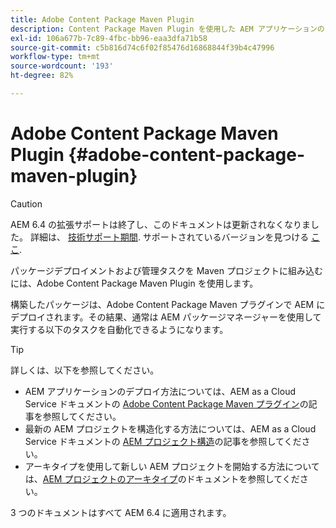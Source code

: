 ```yaml
---
title: Adobe Content Package Maven Plugin
description: Content Package Maven Plugin を使用した AEM アプリケーションのデプロイについて説明します
exl-id: 106a677b-7c89-4fbc-bb96-eaa3dfa71b58
source-git-commit: c5b816d74c6f02f85476d16868844f39b4c47996
workflow-type: tm+mt
source-wordcount: '193'
ht-degree: 82%

---
```


# Adobe Content Package Maven Plugin {#adobe-content-package-maven-plugin}

>[!CAUTION]
>
>AEM 6.4 の拡張サポートは終了し、このドキュメントは更新されなくなりました。 詳細は、 [技術サポート期間](https://helpx.adobe.com/jp/support/programs/eol-matrix.html). サポートされているバージョンを見つける [ここ](https://experienceleague.adobe.com/docs/?lang=ja).

パッケージデプロイメントおよび管理タスクを Maven プロジェクトに組み込むには、Adobe Content Package Maven Plugin を使用します。

構築したパッケージは、Adobe Content Package Maven プラグインで AEM にデプロイされます。その結果、通常は AEM パッケージマネージャーを使用して実行する以下のタスクを自動化できるようになります。

>[!TIP]
>
>詳しくは、以下を参照してください。
>
>* AEM アプリケーションのデプロイ方法については、AEM as a Cloud Service ドキュメントの [Adobe Content Package Maven プラグイン](https://experienceleague.adobe.com/docs/?lang=jaexperience-manager-cloud-service/implementing/developer-tools/maven-plugin.html#developer-tools)の記事を参照してください。
>* 最新の AEM プロジェクトを構造化する方法については、AEM as a Cloud Service ドキュメントの [AEM プロジェクト構造](https://experienceleague.adobe.com/docs/experience-manager-cloud-service/implementing/developing/aem-project-content-package-structure.html?lang=ja)の記事を参照してください。
>* アーキタイプを使用して新しい AEM プロジェクトを開始する方法については、[AEM プロジェクトのアーキタイプ](https://experienceleague.adobe.com/docs/experience-manager-core-components/using/developing/archetype/overview.html?lang=ja)のドキュメントを参照してください。
>
>3 つのドキュメントはすべて AEM 6.4 に適用されます。
